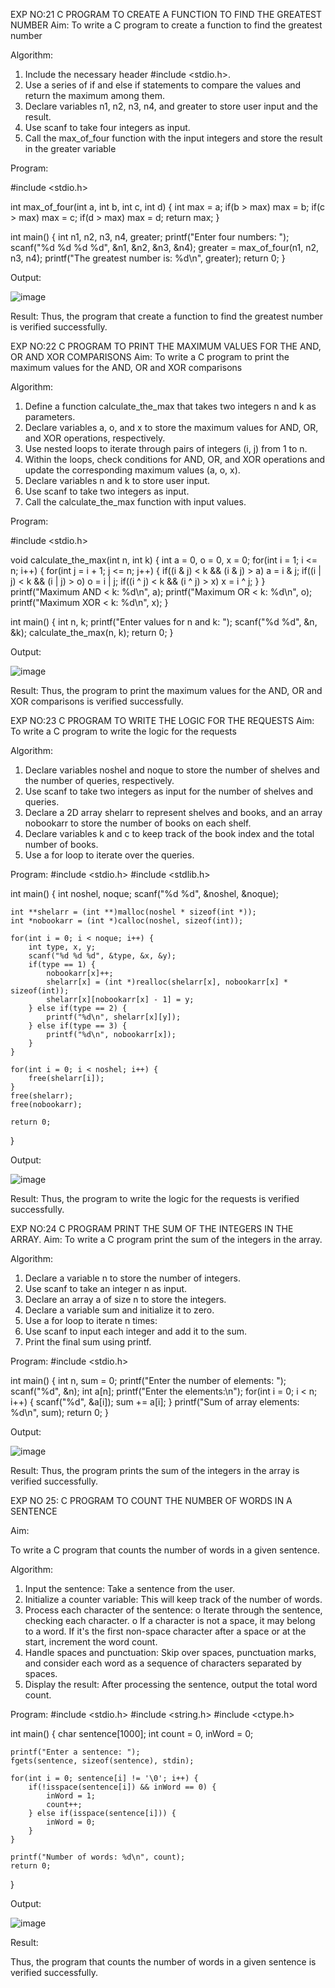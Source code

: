 

EXP NO:21 C PROGRAM TO CREATE A FUNCTION TO FIND THE GREATEST NUMBER
Aim:
To write a C program to create a function to find the greatest number

Algorithm:
1.	Include the necessary header #include <stdio.h>.
2.	Use a series of if and else if statements to compare the values and return the maximum among them.
3.	Declare variables n1, n2, n3, n4, and greater to store user input and the result.
4.	Use scanf to take four integers as input.
5.	Call the max_of_four function with the input integers and store the result in the greater variable
 
Program:


#include <stdio.h>

int max_of_four(int a, int b, int c, int d) {
    int max = a;
    if(b > max) max = b;
    if(c > max) max = c;
    if(d > max) max = d;
    return max;
}

int main() {
    int n1, n2, n3, n4, greater;
    printf("Enter four numbers: ");
    scanf("%d %d %d %d", &n1, &n2, &n3, &n4);
    greater = max_of_four(n1, n2, n3, n4);
    printf("The greatest number is: %d\n", greater);
    return 0;
}


Output:

![image](https://github.com/user-attachments/assets/b54bd6a8-0f2a-433b-ae54-f0ed6e84cfe5)


Result:
Thus, the program  that create a function to find the greatest number is verified successfully.


 
EXP NO:22 C PROGRAM TO PRINT THE MAXIMUM VALUES FOR THE AND, OR AND  XOR COMPARISONS
Aim:
To write a C program to print the maximum values for the AND, OR and XOR comparisons

Algorithm:
1.	Define a function calculate_the_max that takes two integers n and k as parameters.
2.	Declare variables a, o, and x to store the maximum values for AND, OR, and XOR operations, respectively.
3.	Use nested loops to iterate through pairs of integers (i, j) from 1 to n.
4.	Within the loops, check conditions for AND, OR, and XOR operations and update the corresponding maximum values (a, o, x).
5.	Declare variables n and k to store user input.
6.	Use scanf to take two integers as input.
7.	Call the calculate_the_max function with input values.
 
Program:


#include <stdio.h>

void calculate_the_max(int n, int k) {
    int a = 0, o = 0, x = 0;
    for(int i = 1; i <= n; i++) {
        for(int j = i + 1; j <= n; j++) {
            if((i & j) < k && (i & j) > a) a = i & j;
            if((i | j) < k && (i | j) > o) o = i | j;
            if((i ^ j) < k && (i ^ j) > x) x = i ^ j;
        }
    }
    printf("Maximum AND < k: %d\n", a);
    printf("Maximum OR < k: %d\n", o);
    printf("Maximum XOR < k: %d\n", x);
}

int main() {
    int n, k;
    printf("Enter values for n and k: ");
    scanf("%d %d", &n, &k);
    calculate_the_max(n, k);
    return 0;
}


Output:

![image](https://github.com/user-attachments/assets/5ae0d95c-a984-4830-a493-d33da645e171)


Result:
Thus, the program to print the maximum values for the AND, OR and XOR comparisons
is verified successfully.


 
EXP NO:23 C PROGRAM TO WRITE THE LOGIC FOR THE REQUESTS
Aim:
To write a C program to write the logic for the requests

Algorithm:
1.	Declare variables noshel and noque to store the number of shelves and the number of queries, respectively.
2.	Use scanf to take two integers as input for the number of shelves and queries.
3.	Declare a 2D array shelarr to represent shelves and books, and an array nobookarr to store the number of books on each shelf.
4.	Declare variables k and c to keep track of the book index and the total number of books.
5.	Use a for loop to iterate over the queries.
 
Program:
#include <stdio.h>
#include <stdlib.h>

int main() {
    int noshel, noque;
    scanf("%d %d", &noshel, &noque);

    int **shelarr = (int **)malloc(noshel * sizeof(int *));
    int *nobookarr = (int *)calloc(noshel, sizeof(int));

    for(int i = 0; i < noque; i++) {
        int type, x, y;
        scanf("%d %d %d", &type, &x, &y);
        if(type == 1) {
            nobookarr[x]++;
            shelarr[x] = (int *)realloc(shelarr[x], nobookarr[x] * sizeof(int));
            shelarr[x][nobookarr[x] - 1] = y;
        } else if(type == 2) {
            printf("%d\n", shelarr[x][y]);
        } else if(type == 3) {
            printf("%d\n", nobookarr[x]);
        }
    }

    for(int i = 0; i < noshel; i++) {
        free(shelarr[i]);
    }
    free(shelarr);
    free(nobookarr);

    return 0;
}


Output:


![image](https://github.com/user-attachments/assets/11af2de9-ae67-4369-a17e-9d196f4dbcff)



Result:
Thus, the program to write the logic for the requests is verified successfully.


 
EXP NO:24 C PROGRAM PRINT THE SUM OF THE INTEGERS IN THE ARRAY.
Aim:
To write a C program print the sum of the integers in the array.

Algorithm:
1.	Declare a variable n to store the number of integers.
2.	Use scanf to take an integer n as input.
3.	Declare an array a of size n to store the integers.
4.	Declare a variable sum and initialize it to zero.
5.	Use a for loop to iterate n times:
6.	Use scanf to input each integer and add it to the sum.
7.	Print the final sum using printf.



Program:
#include <stdio.h>

int main() {
    int n, sum = 0;
    printf("Enter the number of elements: ");
    scanf("%d", &n);
    int a[n];
    printf("Enter the elements:\n");
    for(int i = 0; i < n; i++) {
        scanf("%d", &a[i]);
        sum += a[i];
    }
    printf("Sum of array elements: %d\n", sum);
    return 0;
}


Output:


![image](https://github.com/user-attachments/assets/b50277df-984c-4d38-a3d3-1ed35fdf263e)


 


Result:
Thus, the program prints the sum of the integers in the array is verified successfully.


 
EXP NO 25: C PROGRAM TO COUNT THE NUMBER OF WORDS IN A      SENTENCE



Aim:

To write a C program that counts the number of words in a given sentence.

Algorithm:

1.	Input the sentence: Take a sentence from the user.
2.	Initialize a counter variable: This will keep track of the number of words.
3.	Process each character of the sentence:
o	Iterate through the sentence, checking each character.
o	If a character is not a space, it may belong to a word. If it's the first non-space character after a space or at the start, increment the word count.
4.	Handle spaces and punctuation: Skip over spaces, punctuation marks, and consider each word as a sequence of characters separated by spaces.
5.	Display the result: After processing the sentence, output the total word count.



Program:
#include <stdio.h>
#include <string.h>
#include <ctype.h>

int main() {
    char sentence[1000];
    int count = 0, inWord = 0;

    printf("Enter a sentence: ");
    fgets(sentence, sizeof(sentence), stdin);

    for(int i = 0; sentence[i] != '\0'; i++) {
        if(!isspace(sentence[i]) && inWord == 0) {
            inWord = 1;
            count++;
        } else if(isspace(sentence[i])) {
            inWord = 0;
        }
    }

    printf("Number of words: %d\n", count);
    return 0;
}



Output:


![image](https://github.com/user-attachments/assets/7604661c-088c-4542-b4d8-ed8fc2af2102)



Result:

Thus, the program that counts the number of words in a given sentence is verified 
successfully.
